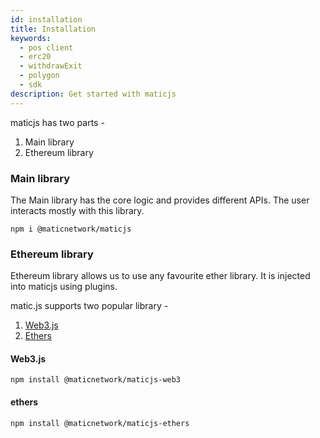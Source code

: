 ```yaml
---
id: installation
title: Installation
keywords:
  - pos client
  - erc20
  - withdrawExit
  - polygon
  - sdk
description: Get started with maticjs
---
```


maticjs has two parts -

1. Main library
2. Ethereum library

### Main library

The Main library has the core logic and provides different APIs. The user interacts mostly with this library.

```
npm i @maticnetwork/maticjs
```

### Ethereum library

Ethereum library allows us to use any favourite ether library. It is injected into maticjs using plugins.

matic.js supports two popular library -

1. [Web3.js](https://web3js.readthedocs.io/)
2. [Ethers](https://docs.ethers.io/)

#### Web3.js

```
npm install @maticnetwork/maticjs-web3
```

#### ethers

```
npm install @maticnetwork/maticjs-ethers
```
